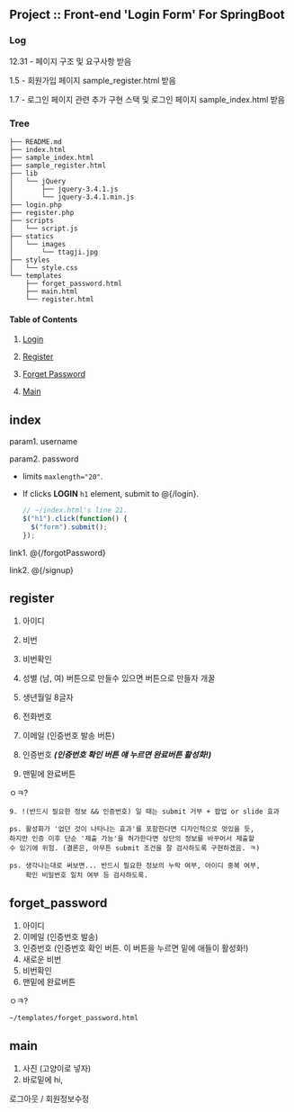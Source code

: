 ## Project :: Front-end 'Login Form' For SpringBoot

### Log

12.31 - 페이지 구조 및 요구사항 받음

1.5 - 회원가입 페이지 sample_register.html 받음

1.7 - 로그인 페이지 관련 추가 구현 스택 및 로그인 페이지 sample_index.html 받음



### Tree

~~~
├── README.md
├── index.html
├── sample_index.html
├── sample_register.html
├── lib
│   └── jQuery
│       ├── jquery-3.4.1.js
│       └── jquery-3.4.1.min.js
├── login.php
├── register.php
├── scripts
│   └── script.js
├── statics
│   └── images
│       └── ttagji.jpg
├── styles
│   └── style.css
└── templates
    ├── forget_password.html
    ├── main.html
    └── register.html
~~~



#### Table of Contents

1. [Login](#index)

2. [Register](#register)

3. [Forget Password](#forget_password)

4. [Main](#main)



## index

param1. username

param2. password

* limits `maxlength="20"`.

* If clicks **LOGIN** `h1` element, submit to @{/login}.

  ~~~javascript
  // ~/index.html's line 21.
  $("h1").click(function() {
  	$("form").submit();
  });
  ~~~

link1. @{/forgotPassword}

link2. @{/signup}



## register

1. 아이디

2. 비번

3. 비번확인

4. 성별 (남, 여) 버튼으로 만들수 있으면 버튼으로 만들자 개꿀

5. 생년월일 8글자

6. 전화번호

7. 이메일 (인증번호 발송 버튼)

8. 인증번호 ***(인증번호 확인 버튼 얘 누르면 완료버튼 활성화!)***

9. 맨밑에 완료버튼

ㅇㅋ?

    9. !(반드시 필요한 정보 && 인증번호) 일 때는 submit 거부 + 팝업 or slide 효과
    
    ps. 활성화가 '없던 것이 나타나는 효과'를 포함한다면 디자인적으로 멋있을 듯,
    하지만 인증 이후 단순 '제출 가능'을 허가한다면 상단의 정보를 바꾸어서 제출할
    수 있기에 위험. (결론은, 아무튼 submit 조건을 잘 검사하도록 구현하겠음. ㅋ)
    
    ps. 생각나는대로 써보면... 반드시 필요한 정보의 누락 여부, 아이디 중복 여부,
        확인 비밀번호 일치 여부 등 검사하도록.



## forget_password

1. 아이디
2. 이메일 (인증번호 발송)
3. 인증번호 (인증번호 확인 버튼. 이 버튼을 누르면 밑에 애들이 활성화!)
4. 새로운 비번
5. 비번확인
6. 맨밑에 완료버튼

ㅇㅋ?

    ~/templates/forget_password.html



## main

1. 사진 (고양이로 넣자)
2. 바로밑에 hi, <username>

로그아웃 / 회원정보수정